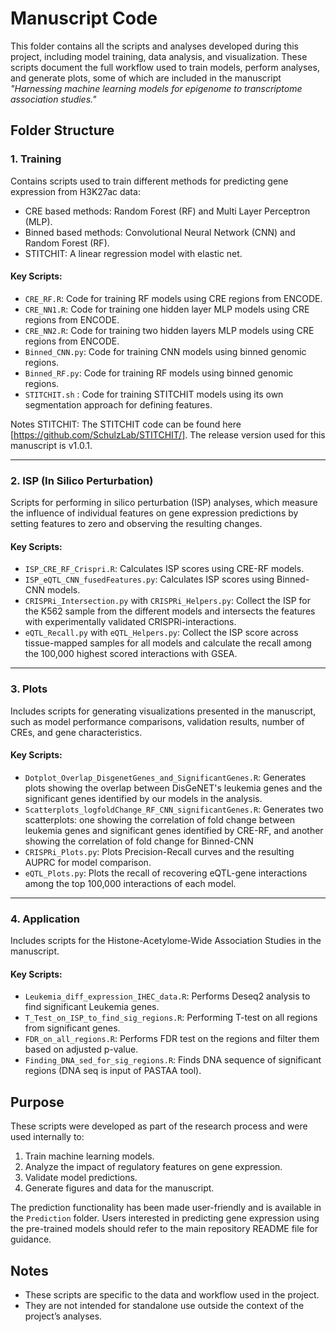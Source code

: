 # Manuscript Code  

This folder contains all the scripts and analyses developed during this project, including model training, data analysis, and visualization. These scripts document the full workflow used to train models, perform analyses, and generate plots, some of which are included in the manuscript *"Harnessing machine learning models for epigenome to transcriptome association studies."*  


## Folder Structure  

### 1. Training  
Contains scripts used to train different methods for predicting gene expression from H3K27ac data:

- CRE based methods: Random Forest (RF) and Multi Layer Perceptron (MLP).
- Binned based methods: Convolutional Neural Network (CNN) and Random Forest (RF).
- STITCHIT: A linear regression model with elastic net.

#### Key Scripts:  
- `CRE_RF.R`: Code for training RF models using CRE regions from ENCODE.  
- `CRE_NN1.R`: Code for training one hidden layer MLP models using CRE regions from ENCODE.
- `CRE_NN2.R`: Code for training two hidden layers MLP models using CRE regions from ENCODE.
- `Binned_CNN.py`: Code for training CNN models using binned genomic regions.  
- `Binned_RF.py`: Code for training RF models using binned genomic regions.
- `STITCHIT.sh` : Code for training STITCHIT models using its own segmentation approach for defining features.

Notes STITCHIT: The STITCHIT code can be found here [https://github.com/SchulzLab/STITCHIT/]. The release version used for this manuscript is v1.0.1. 
  
---


### 2. ISP (In Silico Perturbation)  
Scripts for performing in silico perturbation (ISP) analyses, which measure the influence of individual features on gene expression predictions by setting features to zero and observing the resulting changes.  

#### Key Scripts:  
- `ISP_CRE_RF_Crispri.R`: Calculates ISP scores using CRE-RF models.  
- `ISP_eQTL_CNN_fusedFeatures.py`: Calculates ISP scores using Binned-CNN models.
- `CRISPRi_Intersection.py` with `CRISPRi_Helpers.py`: Collect the ISP for the K562 sample from the different models and intersects the features with experimentally validated CRISPRi-interactions.
- `eQTL_Recall.py` with `eQTL_Helpers.py`: Collect the ISP score across tissue-mapped samples for all models and calculate the recall among the 100,000 highest scored interactions with GSEA.
 
---

### 3. Plots  
Includes scripts for generating visualizations presented in the manuscript, such as model performance comparisons, validation results, number of CREs, and gene characteristics.  

#### Key Scripts:  
- `Dotplot_Overlap_DisgenetGenes_and_SignificantGenes.R`: Generates plots showing the overlap between DisGeNET's leukemia genes and the significant genes identified by our models in the analysis.
- `Scatterplots_logfoldChange_RF_CNN_significantGenes.R`: Generates two scatterplots: one showing the correlation of fold change between leukemia genes and significant genes identified by CRE-RF, and another showing the correlation of fold change for Binned-CNN
- `CRISPRi_Plots.py`: Plots Precision-Recall curves and the resulting AUPRC for model comparison.
- `eQTL_Plots.py`: Plots the recall of recovering eQTL-gene interactions among the top 100,000 interactions of each model.

---
### 4. Application 
Includes scripts for the Histone-Acetylome-Wide Association Studies in the manuscript.

#### Key Scripts:  
- `Leukemia_diff_expression_IHEC_data.R`: Performs Deseq2 analysis to find significant Leukemia genes.
- `T_Test_on_ISP_to_find_sig_regions.R`: Performing T-test on all regions from significant genes.
- `FDR_on_all_regions.R`: Performs FDR test on the regions and filter them based on adjusted p-value.
- `Finding_DNA_sed_for_sig_regions.R`: Finds DNA sequence of significant regions (DNA seq is input of PASTAA tool).


## Purpose  
These scripts were developed as part of the research process and were used internally to:  
1. Train machine learning models.  
2. Analyze the impact of regulatory features on gene expression.  
3. Validate model predictions.  
4. Generate figures and data for the manuscript.  

The prediction functionality has been made user-friendly and is available in the `Prediction` folder. Users interested in predicting gene expression using the pre-trained models should refer to the main repository README file for guidance.  

## Notes  
- These scripts are specific to the data and workflow used in the project.  
- They are not intended for standalone use outside the context of the project’s analyses.  


